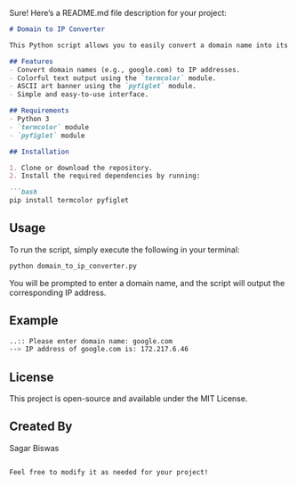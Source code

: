 Sure! Here’s a README.md file description for your project:

```markdown
# Domain to IP Converter

This Python script allows you to easily convert a domain name into its corresponding IP address. It utilizes the `socket` module to fetch the IP and provides a user-friendly interface with colorful text and an ASCII banner for a pleasant experience.

## Features
- Convert domain names (e.g., google.com) to IP addresses.
- Colorful text output using the `termcolor` module.
- ASCII art banner using the `pyfiglet` module.
- Simple and easy-to-use interface.

## Requirements
- Python 3
- `termcolor` module
- `pyfiglet` module

## Installation

1. Clone or download the repository.
2. Install the required dependencies by running:

```bash
pip install termcolor pyfiglet
```

## Usage

To run the script, simply execute the following in your terminal:

```bash
python domain_to_ip_converter.py
```

You will be prompted to enter a domain name, and the script will output the corresponding IP address.

## Example

```bash
..:: Please enter domain name: google.com
--> IP address of google.com is: 172.217.6.46
```

## License

This project is open-source and available under the MIT License.

## Created By

Sagar Biswas
```

Feel free to modify it as needed for your project!
